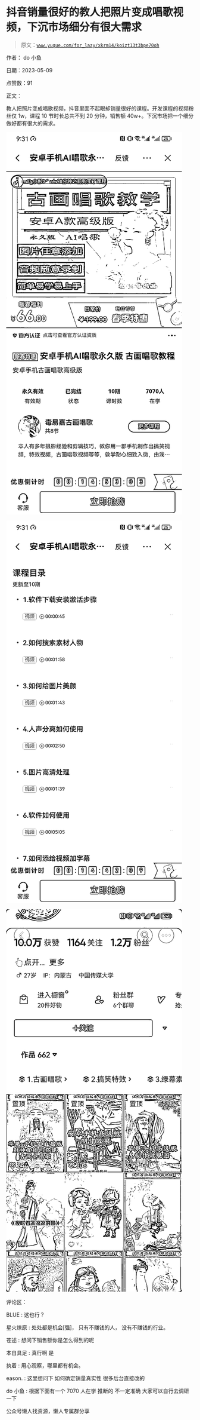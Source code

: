 # 抖音销量很好的教人把照片变成唱歌视频，下沉市场细分有很大需求

> 原文：[`www.yuque.com/for_lazy/xkrm14/koizt13t3bpe70oh`](https://www.yuque.com/for_lazy/xkrm14/koizt13t3bpe70oh)



作者： do 小鱼



日期：2023-05-09



点赞数：91



正文：



教人把照片变成唱歌视频，抖音里面不起眼却销量很好的课程。开发课程的视频粉丝仅 1w，课程 10 节时长总共不到 20 分钟，销售额 40w+。下沉市场把一个细分做好都有很大的需求。



![](img/f0efaa689384f1c04ede829b0fcd146b.png)



![](img/29579f383920f087c2db17620ae8bdb7.png)



![](img/00bb40d9b694fcb7bba6e26448a3e564.png)



评论区：



BLUE : 这也行？



星火燎原 : 处处都是机会[强]， 只有不赚钱的人， 没有不赚钱的行业。



苍述 : 想问下销售额你是怎么得到的呢



本自具足 : 真行啊 是



执着 : 用心观察，哪里都有机会。



eason. : 这里想问下 如何确定销量真实性 很多后台直接改的



do 小鱼 : 根据下面有一个 7070 人在学 推断的 不一定准确 大家可以自行去调研一下



公众号懒人找资源，懒人专属群分享

